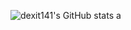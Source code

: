 ![dexit141's GitHub stats](https://github-readme-stats.vercel.app/api?username=dexit141&show_icons=true&theme=radical)
a
